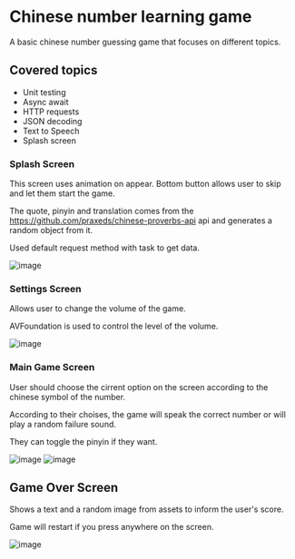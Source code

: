 # Chinese number learning game 
A basic chinese number guessing game that focuses on different topics.

## Covered topics 
 - Unit testing
 - Async await
 - HTTP requests
 - JSON decoding
 - Text to Speech
 - Splash screen



### Splash Screen 
This screen uses animation on appear. Bottom button allows user to skip and let them start the game.

The quote, pinyin and translation comes from the https://github.com/praxeds/chinese-proverbs-api api and generates a random object from it.

Used default request method with task to get data.

![image](https://github.com/freeze1131/Shizu/assets/84195122/603277cb-404b-4e51-9ec3-411b7bddaf42)

### Settings Screen 
Allows user to change the volume of the game. 

AVFoundation is used to control the level of the volume.

![image](https://github.com/freeze1131/Shizu/assets/84195122/c1bdd7b2-7577-4815-ae0d-813a8c57005b)


### Main Game Screen 

User should choose the cirrent option on the screen according to the chinese symbol of the number.       

According to their choises, the game will speak the correct number or will play a random failure sound.

They can toggle the pinyin if they want. 

![image](https://github.com/freeze1131/Shizu/assets/84195122/1e70d7fb-456b-42d3-b856-3af728a05206)      ![image](https://github.com/freeze1131/Shizu/assets/84195122/49383dc5-fba7-49cc-9cb8-13454639f6d1)


## Game Over Screen

Shows a text and a random image from assets to inform the user's score. 

Game will restart if you press anywhere on the screen.

![image](https://github.com/freeze1131/Shizu/assets/84195122/fa727a7a-d7d5-4b0a-8b68-4b3984d890f5)












